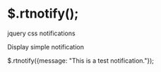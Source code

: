 $.rtnotify();
========
jquery css notifications

Display simple notification

$.rtnotify({message: "This is a test notification."});
